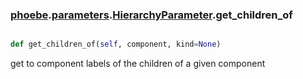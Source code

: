 ### [phoebe](phoebe.md).[parameters](phoebe.parameters.md).[HierarchyParameter](phoebe.parameters.HierarchyParameter.md).get_children_of

```py

def get_children_of(self, component, kind=None)

```



get to component labels of the children of a given component

